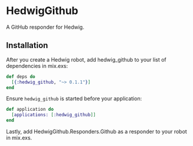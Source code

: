 # HedwigGithub

A GitHub responder for Hedwig.

## Installation

After you create a Hedwig robot, add hedwig_github to your list of dependencies in mix.exs:


```elixir
def deps do
  [{:hedwig_github, "~> 0.1.1"}]
end
```

Ensure `hedwig_github` is started before your application:

```elixir
def application do
  [applications: [:hedwig_github]]
end
```

Lastly, add HedwigGithub.Responders.Github as a responder to your robot in mix.exs.
